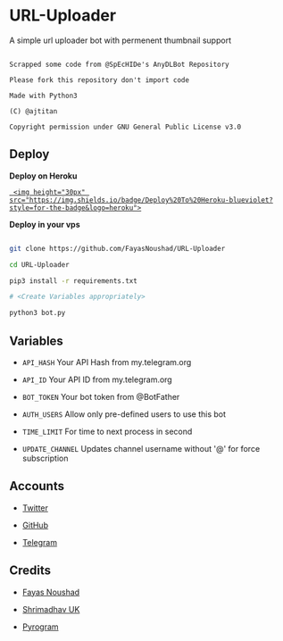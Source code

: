 # URL-Uploader

A simple url uploader bot with permenent thumbnail support

```

Scrapped some code from @SpEcHIDe's AnyDLBot Repository

Please fork this repository don't import code

Made with Python3

(C) @ajtitan

Copyright permission under GNU General Public License v3.0

```

## Deploy 

<b>Deploy on Heroku</b>

<p align="left">

  <a href="https://heroku.com/deploy?template=https://github.com/FayasNoushad/URL-Uploader">

     <img height="30px" src="https://img.shields.io/badge/Deploy%20To%20Heroku-blueviolet?style=for-the-badge&logo=heroku">

  </a>

</p>

<b>Deploy in your vps</b>

```sh

git clone https://github.com/FayasNoushad/URL-Uploader

cd URL-Uploader

pip3 install -r requirements.txt

# <Create Variables appropriately>

python3 bot.py

```

## Variables

* `API_HASH` Your API Hash from my.telegram.org

* `API_ID` Your API ID from my.telegram.org

* `BOT_TOKEN` Your bot token from @BotFather

* `AUTH_USERS` Allow only pre-defined users to use this bot

* `TIME_LIMIT` For time to next process in second 

* `UPDATE_CHANNEL` Updates channel username without '@' for force subscription

## Accounts

* [Twitter](https://twitter.com/AJTITAN23)

* [GitHub](https://github.com/AJTITAN23)

* [Telegram](https://telegram.me/AJTITAN)

## Credits

* [Fayas Noushad](https://github.com/FayasNoushad)

* [Shrimadhav UK](https://github.com/SpEcHIDe)

* [Pyrogram](https://github.com/pyrogram/pyrogram)

